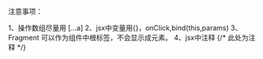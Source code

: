 注意事项：

1、操作数组尽量用 [...a]
2、jsx中变量用{}，onClick,bind(this,params)
3、Fragment 可以作为组件中根标签，不会显示成元素。
4、jsx中注释 {/* 此处为注释 */}